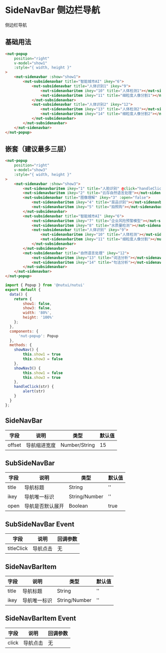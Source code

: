# SideNavBar 侧边栏导航

侧边栏导航

## 基础用法

```html
<nut-popup
    position="right"
    v-model="show1"
    :style="{ width, height }"
>
    <nut-sidenavbar :show="show1">
        <nut-subsidenavbar title="智能城市AI" ikey="6">
            <nut-subsidenavbar title="人体识别1" ikey="9">
                <nut-sidenavbaritem ikey="10" title="人体检测1"></nut-sidenavbaritem>
                <nut-sidenavbaritem ikey="11" title="细粒度人像分割1"></nut-sidenavbaritem>
            </nut-subsidenavbar>
            <nut-subsidenavbar title="人体识别2" ikey="12">
                <nut-sidenavbaritem ikey="13" title="人体检测2"></nut-sidenavbaritem>
                <nut-sidenavbaritem ikey="14" title="细粒度人像分割2"></nut-sidenavbaritem>
            </nut-subsidenavbar>
        </nut-subsidenavbar>
    </nut-sidenavbar>
</nut-popup>
```

## 嵌套（建议最多三层）
```html
<nut-popup
    position="right"
    v-model="show3"
    :style="{ width, height }"
>
    <nut-sidenavbar :show="show3">
        <nut-sidenavbaritem ikey="1" title="人脸识别" @click="handleClick('人脸识别')"></nut-sidenavbaritem>
        <nut-sidenavbaritem ikey="2" title="云存自然语言处理"></nut-sidenavbaritem>
        <nut-subsidenavbar title="图像理解" ikey="3" :open="false">
            <nut-sidenavbaritem ikey="4" title="菜品识别"></nut-sidenavbaritem>
            <nut-sidenavbaritem ikey="5" title="拍照购"></nut-sidenavbaritem>
        </nut-subsidenavbar>
        <nut-subsidenavbar title="智能城市AI" ikey="6">
            <nut-sidenavbaritem ikey="7" title="企业风险预警模型"></nut-sidenavbaritem>
            <nut-sidenavbaritem ikey="8" title="水质量检测"></nut-sidenavbaritem>
            <nut-subsidenavbar title="人体识别" ikey="9">
                <nut-sidenavbaritem ikey="10" title="人体检测"></nut-sidenavbaritem>
                <nut-sidenavbaritem ikey="11" title="细粒度人像分割"></nut-sidenavbaritem>
            </nut-subsidenavbar>
        </nut-subsidenavbar>
        <nut-subsidenavbar title="自然语言处理" ikey="12">
            <nut-sidenavbaritem ikey="13" title="词法分析"></nut-sidenavbaritem>
            <nut-sidenavbaritem ikey="14" title="句法分析"></nut-sidenavbaritem>
        </nut-subsidenavbar>
    </nut-sidenavbar>
</nut-popup>
```

```javascript
import { Popup } from '@nutui/nutui'
export default {
  data() {
    return {
        show1: false,
        show3: false,
        width: '80%',
        height: '100%'
    };
  },
  components: {
      'nut-popup': Popup
  },
  methods: {
    showNav() {
        this.show1 = true
        this.show3 = false
    },
    showNav3() {
        this.show1 = false
        this.show3 = true
    },
    handleClick(str) {
        alert(str)
    }
  }
};
```

## SideNavBar

| 字段 | 说明 | 类型 | 默认值
| ----- | ----- | ----- | -----
| offset | 导航缩进宽度 | Number/String | 15

## SubSideNavBar
| 字段 | 说明 | 类型 | 默认值
| ----- | ----- | ----- | -----
| title | 导航标题 | String | ''
| ikey | 导航唯一标识 | String/Number | ''
| open | 导航是否默认展开 | Boolean | true

## SubSideNavBar Event
| 字段 | 说明 | 回调参数
| ----- | ----- | -----
| titleClick | 导航点击 | 无

## SideNavBarItem
| 字段 | 说明 | 类型 | 默认值
| ----- | ----- | ----- | -----
| title | 导航标题 | String | ''
| ikey | 导航唯一标识 | String/Number | ''

## SideNavBarItem Event
| 字段 | 说明 | 回调参数
| ----- | ----- | -----
| click | 导航点击 | 无